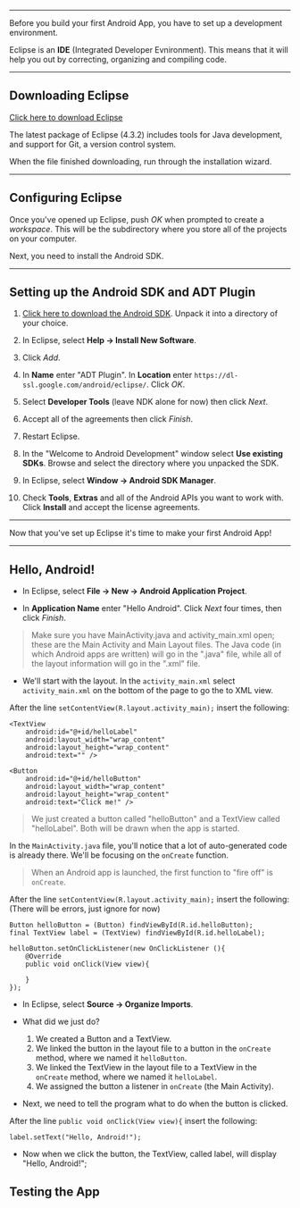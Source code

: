 ***

Before you build your first Android App, you have to set up a development environment.

Eclipse is an **IDE** (Integrated Developer Evnironment). This means that it will help you out by correcting, organizing and compiling code.

***

## Downloading Eclipse


[Click here to download Eclipse](http://eclipse.org/downloads/packages/eclipse-standard-432/keplersr2)

The latest package of Eclipse (4.3.2) includes tools for Java development, and support for Git, a version control system.

When the file finished downloading, run through the installation wizard.

***

## Configuring Eclipse


Once you've opened up Eclipse, push *OK* when prompted to create a *workspace*. This will be the subdirectory where you store all of the projects on your computer.

Next, you need to install the Android SDK.

***

## Setting up the Android SDK and ADT Plugin

1. [Click here to download the Android SDK](http://developer.android.com/sdk/index.html).  Unpack it into a directory of your choice.

2. In Eclipse, select **Help -> Install New Software**.

3. Click *Add*.

4. In **Name** enter "ADT Plugin".  In **Location** enter `https://dl-ssl.google.com/android/eclipse/`. Click *OK*.

5. Select **Developer Tools** (leave NDK alone for now) then click *Next*.

6. Accept all of the agreements then click *Finish*.

7. Restart Eclipse.

8. In the "Welcome to Android Development" window select **Use existing SDKs**. Browse and select the directory where you unpacked the SDK.

9. In Eclipse, select **Window -> Android SDK Manager**.

10. Check **Tools**, **Extras** and all of the Android APIs you want to work with. Click **Install** and accept the license agreements.

***

Now that you've set up Eclipse it's time to make your first Android App!

***

## Hello, Android!

* In Eclipse, select **File -> New -> Android Application Project**.

* In **Application Name** enter "Hello Android". Click *Next* four times, then click *Finish*.

> Make sure you have MainActivity.java and activity_main.xml open; these are the Main Activity and Main Layout files.
> The Java code (in which Android apps are written) will go in the ".java" file, while all of the layout information will go in the ".xml" file.

* We'll start with the layout. In the `activity_main.xml` select `activity_main.xml` on the bottom of the page to go the to XML view.

After the line `setContentView(R.layout.activity_main);` insert the following:
	
	<TextView
        android:id="@+id/helloLabel"
        android:layout_width="wrap_content"
        android:layout_height="wrap_content"
        android:text="" />

    <Button
        android:id="@+id/helloButton"
        android:layout_width="wrap_content"
        android:layout_height="wrap_content"
        android:text="Click me!" />
    

> We just created a button called "helloButton" and a TextView called "helloLabel". Both will be drawn when the app is started.

In the `MainActivity.java` file, you'll notice that a lot of auto-generated code is already there. We'll be focusing on the `onCreate` function. 

> When an Android app is launched, the first function to "fire off" is `onCreate`. 

After the line `setContentView(R.layout.activity_main);` insert the following: (There will be errors, just ignore for now)

	Button helloButton = (Button) findViewById(R.id.helloButton);
    final TextView label = (TextView) findViewById(R.id.helloLabel);

	helloButton.setOnClickListener(new OnClickListener (){
		@Override
		public void onClick(View view){
			
		}
	});

* In Eclipse, select **Source -> Organize Imports**.
    
* What did we just do? 

	1. We created a Button and a TextView.
	2. We linked the button in the layout file to a button in the `onCreate` method, where we named it `helloButton`.
	3. We linked the TextView in the layout file to a TextView in the `onCreate` method, where we named it `helloLabel`.
	4. We assigned the button a listener in `onCreate` (the Main Activity).

* Next, we need to tell the program what to do when the button is clicked.

After the line `public void onClick(View view){` insert the following:

	label.setText("Hello, Android!");

* Now when we click the button, the TextView, called label, will display "Hello, Android!";

## Testing the App

